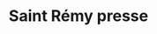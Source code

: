 ---
title: "Saint Rémy presse"
url: /saint-remy-de-provence/saint-remy-presse/
shop: marchand de journaux
---